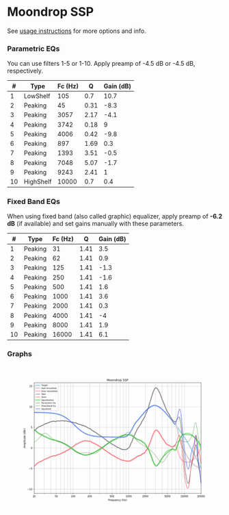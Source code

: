 # Moondrop SSP
See [usage instructions](https://github.com/jaakkopasanen/AutoEq#usage) for more options and info.

### Parametric EQs
You can use filters 1-5 or 1-10. Apply preamp of -4.5 dB or -4.5 dB, respectively.

|   # | Type      |   Fc (Hz) |    Q |   Gain (dB) |
|-----|-----------|-----------|------|-------------|
|   1 | LowShelf  |       105 | 0.7  |        10.7 |
|   2 | Peaking   |        45 | 0.31 |        -8.3 |
|   3 | Peaking   |      3057 | 2.17 |        -4.1 |
|   4 | Peaking   |      3742 | 0.18 |         9   |
|   5 | Peaking   |      4006 | 0.42 |        -9.8 |
|   6 | Peaking   |       897 | 1.69 |         0.3 |
|   7 | Peaking   |      1393 | 3.51 |        -0.5 |
|   8 | Peaking   |      7048 | 5.07 |        -1.7 |
|   9 | Peaking   |      9243 | 2.41 |         1   |
|  10 | HighShelf |     10000 | 0.7  |         0.4 |

### Fixed Band EQs
When using fixed band (also called graphic) equalizer, apply preamp of **-6.2 dB** (if available) and set gains manually with these parameters.

|   # | Type    |   Fc (Hz) |    Q |   Gain (dB) |
|-----|---------|-----------|------|-------------|
|   1 | Peaking |        31 | 1.41 |         3.5 |
|   2 | Peaking |        62 | 1.41 |         0.9 |
|   3 | Peaking |       125 | 1.41 |        -1.3 |
|   4 | Peaking |       250 | 1.41 |        -1.6 |
|   5 | Peaking |       500 | 1.41 |         1.6 |
|   6 | Peaking |      1000 | 1.41 |         3.6 |
|   7 | Peaking |      2000 | 1.41 |         0.3 |
|   8 | Peaking |      4000 | 1.41 |        -4   |
|   9 | Peaking |      8000 | 1.41 |         1.9 |
|  10 | Peaking |     16000 | 1.41 |         6.1 |

### Graphs
![](./Moondrop%20SSP.png)
